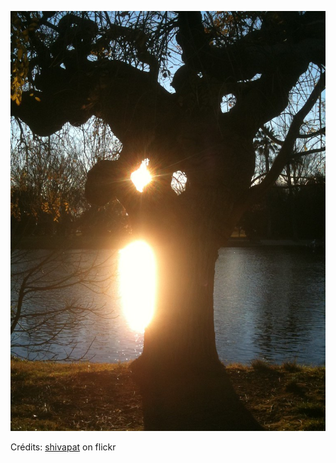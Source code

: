 ![Morgan](/images/2022-09-23.jpg)

Crédits: [shivapat](https://www.flickr.com/people/shivapat/) on flickr